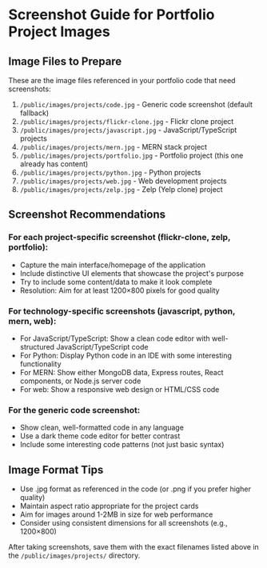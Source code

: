 # Screenshot Guide for Portfolio Project Images

## Image Files to Prepare
These are the image files referenced in your portfolio code that need screenshots:

1. `/public/images/projects/code.jpg` - Generic code screenshot (default fallback)
2. `/public/images/projects/flickr-clone.jpg` - Flickr clone project 
3. `/public/images/projects/javascript.jpg` - JavaScript/TypeScript projects
4. `/public/images/projects/mern.jpg` - MERN stack project
5. `/public/images/projects/portfolio.jpg` - Portfolio project (this one already has content)
6. `/public/images/projects/python.jpg` - Python projects
7. `/public/images/projects/web.jpg` - Web development projects
8. `/public/images/projects/zelp.jpg` - Zelp (Yelp clone) project

## Screenshot Recommendations

### For each project-specific screenshot (flickr-clone, zelp, portfolio):
- Capture the main interface/homepage of the application
- Include distinctive UI elements that showcase the project's purpose
- Try to include some content/data to make it look complete
- Resolution: Aim for at least 1200×800 pixels for good quality

### For technology-specific screenshots (javascript, python, mern, web):
- For JavaScript/TypeScript: Show a clean code editor with well-structured JavaScript/TypeScript code
- For Python: Display Python code in an IDE with some interesting functionality
- For MERN: Show either MongoDB data, Express routes, React components, or Node.js server code
- For web: Show a responsive web design or HTML/CSS code

### For the generic code screenshot:
- Show clean, well-formatted code in any language
- Use a dark theme code editor for better contrast
- Include some interesting code patterns (not just basic syntax)

## Image Format Tips
- Use .jpg format as referenced in the code (or .png if you prefer higher quality)
- Maintain aspect ratio appropriate for the project cards
- Aim for images around 1-2MB in size for web performance
- Consider using consistent dimensions for all screenshots (e.g., 1200×800)

After taking screenshots, save them with the exact filenames listed above in the `/public/images/projects/` directory. 